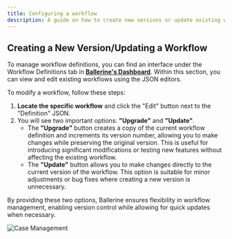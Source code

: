 ```yaml
---
title: Configuring a workflow
description: A guide on how to create new versions or update existing workflows using Ballerine's dashboard.
---
```


## Creating a New Version/Updating a Workflow

To manage workflow definitions, you can find an interface  under the Workflow Definitions tab in [**Ballerine's Dashboard**](https://dashboard-sb.ballerine.app). Within this section, you can view and edit existing workflows using the JSON editors.

To modify a workflow, follow these steps:

1. **Locate the specific workflow** and click the "Edit" button next to the "Definition" JSON.
2. You will see two important options: **"Upgrade"** and **"Update"**.
    - The **"Upgrade"** button creates a copy of the current workflow definition and increments its version number, allowing you to make changes while preserving the original version. This is useful for introducing significant modifications or testing new features without affecting the existing workflow.
    - The **"Update"** button allows you to make changes directly to the current version of the workflow. This option is suitable for minor adjustments or bug fixes where creating a new version is unnecessary.

By providing these two options, Ballerine ensures flexibility in workflow management, enabling version control while allowing for quick updates when necessary.


<img title="Case Management" alt="Case Management" src="https://uploads-ssl.webflow.com/62a3bad46800eb4715b2faf1/669ecd4488ee99d86f64aa30_upgrade_workflow.gif">
